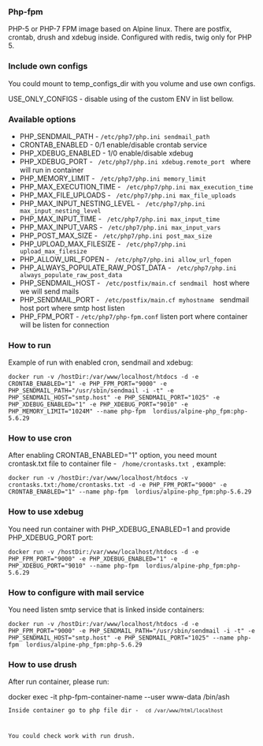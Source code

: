 ### Php-fpm
PHP-5 or PHP-7 FPM image based on Alpine linux. There are postfix, crontab, drush and xdebug inside.
Configured with redis, twig only for PHP 5.

### Include own configs
<p>You could mount to temp_configs_dir with you volume and use own configs.</p>
<p>USE_ONLY_CONFIGS - disable using of the custom ENV in list bellow.</p>

### Available options
<ul>
<li>PHP_SENDMAIL_PATH - <code>/etc/php7/php.ini sendmail_path</code></li>
<li>CRONTAB_ENABLED - 0/1 enable/disable crontab service</li>
<li>PHP_XDEBUG_ENABLED - 1/0 enable/disable xdebug</li>
<li>PHP_XDEBUG_PORT -  <code> /etc/php7/php.ini xdebug.remote_port </code> where will run in container</li>
<li>PHP_MEMORY_LIMIT - <code> /etc/php7/php.ini memory_limit</code></li>
<li>PHP_MAX_EXECUTION_TIME - <code> /etc/php7/php.ini max_execution_time</code></li>
<li>PHP_MAX_FILE_UPLOADS - <code> /etc/php7/php.ini max_file_uploads</code></li>
<li>PHP_MAX_INPUT_NESTING_LEVEL - <code> /etc/php7/php.ini max_input_nesting_level</code></li>
<li>PHP_MAX_INPUT_TIME - <code> /etc/php7/php.ini max_input_time</code></li>
<li>PHP_MAX_INPUT_VARS - <code> /etc/php7/php.ini max_input_vars</code></li>
<li>PHP_POST_MAX_SIZE - <code> /etc/php7/php.ini post_max_size</code></li>
<li>PHP_UPLOAD_MAX_FILESIZE - <code> /etc/php7/php.ini upload_max_filesize</code></li>
<li>PHP_ALLOW_URL_FOPEN - <code> /etc/php7/php.ini allow_url_fopen</code></li>
<li>PHP_ALWAYS_POPULATE_RAW_POST_DATA - <code> /etc/php7/php.ini always_populate_raw_post_data</code></li>
<li>PHP_SENDMAIL_HOST - <code> /etc/postfix/main.cf sendmail </code> host where we will send mails</li>
<li>PHP_SENDMAIL_PORT - <code> /etc/postfix/main.cf myhostname </code> sendmail host port where smtp host listen</li>
<li>PHP_FPM_PORT  - <code>/etc/php7/php-fpm.conf</code> listen port where container will be listen for connection</li>
</ul>

### How to run

<p>Example of run with enabled cron, sendmail and xdebug:</p>
<code>docker run -v /hostDir:/var/www/localhost/htdocs -d -e CRONTAB_ENABLED="1" -e PHP_FPM_PORT="9000" -e PHP_SENDMAIL_PATH="/usr/sbin/sendmail -i -t" -e PHP_SENDMAIL_HOST="smtp.host" -e PHP_SENDMAIL_PORT="1025" -e PHP_XDEBUG_ENABLED="1" -e PHP_XDEBUG_PORT="9010" -e PHP_MEMORY_LIMIT="1024M" --name php-fpm  lordius/alpine-php_fpm:php-5.6.29</code>


### How to use cron
<p>After enabling CRONTAB_ENABLED="1" option, you need mount crontask.txt file to container file - <code> /home/crontasks.txt </code>, example:</p>
<code>docker run -v /hostDir:/var/www/localhost/htdocs -v  crontasks.txt:/home/crontasks.txt -d -e PHP_FPM_PORT="9000" -e CRONTAB_ENABLED="1" --name php-fpm  lordius/alpine-php_fpm:php-5.6.29</code>

### How to use xdebug
<p>You need run container with PHP_XDEBUG_ENABLED=1 and provide PHP_XDEBUG_PORT port:</p>
<code>docker run -v /hostDir:/var/www/localhost/htdocs -d -e PHP_FPM_PORT="9000" -e PHP_XDEBUG_ENABLED="1" -e PHP_XDEBUG_PORT="9010" --name php-fpm  lordius/alpine-php_fpm:php-5.6.29</code>

### How to configure with mail service
<p>You need listen smtp service that is linked inside containers:</p>
<code>docker run -v /hostDir:/var/www/localhost/htdocs -d -e PHP_FPM_PORT="9000" -e PHP_SENDMAIL_PATH="/usr/sbin/sendmail -i -t" -e PHP_SENDMAIL_HOST="smtp.host" -e PHP_SENDMAIL_PORT="1025" --name php-fpm  lordius/alpine-php_fpm:php-5.6.29</code>

### How to use drush

<p>After run container, please run:</p>
</code>docker exec -it php-fpm-container-name --user www-data /bin/ash<code>
<p>Inside container go to php file dir - <code> cd /var/www/html/localhost</code> </p>
<p>You could check work with run drush.</p>
